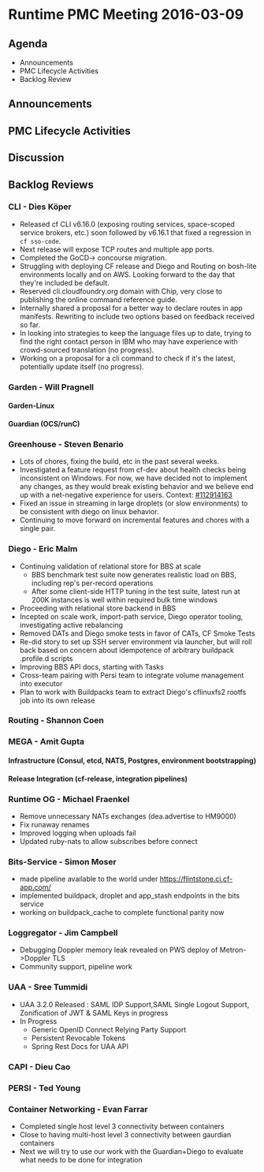 # Runtime PMC Meeting 2016-03-09

## Agenda
* Announcements
* PMC Lifecycle Activities
* Backlog Review

## Announcements


## PMC Lifecycle Activities


## Discussion


## Backlog Reviews

### CLI - Dies Köper
- Released cf CLI v6.16.0 (exposing routing services, space-scoped service brokers, etc.) soon followed by v6.16.1 that fixed a regression in `cf sso-code`.
- Next release will expose TCP routes and multiple app ports.
- Completed the GoCD-> concourse migration.
- Struggling with deploying CF release and Diego and Routing on bosh-lite environments locally and on AWS. Looking forward to the day that they're included be default.
- Reserved cli.cloudfoundry.org domain with Chip, very close to publishing the online command reference guide.
- Internally shared a proposal for a better way to declare routes in app manifests. Rewriting to include two options based on feedback received so far.
- In looking into strategies to keep the language files up to date, trying to find the right contact person in IBM who may have experience with crowd-sourced translation (no progress).
- Working on a proposal for a cli command to check if it's the latest, potentially update itself (no progress).


### Garden - Will Pragnell

#### Garden-Linux

#### Guardian (OCS/runC)


### Greenhouse - Steven Benario
- Lots of chores, fixing the build, etc in the past several weeks.
- Investigated a feature request from cf-dev about health checks being inconsistent on Windows. For now, we have decided not to implement any changes, as they would break existing behavior and we believe end up with a net-negative experience for users. Context: [#112914163](https://www.pivotaltracker.com/n/projects/1156164/stories/112914163)
- Fixed an issue in streaming in large droplets (or slow environments) to be consistent with diego on linux behavior.
- Continuing to move forward on incremental features and chores with a single pair.

### Diego - Eric Malm

- Continuing validation of relational store for BBS at scale
    - BBS benchmark test suite now generates realistic load on BBS, including rep's per-record operations
    - After some client-side HTTP tuning in the test suite, latest run at 200K instances is well within required bulk time windows
- Proceeding with relational store backend in BBS
- Incepted on scale work, import-path service, Diego operator tooling, investigating active rebalancing
- Removed DATs and Diego smoke tests in favor of CATs, CF Smoke Tests
- Re-did story to set up SSH server environment via launcher, but will roll back based on concern about idempotence of arbitrary buildpack .profile.d scripts
- Improving BBS API docs, starting with Tasks
- Cross-team pairing with Persi team to integrate volume management into executor
- Plan to work with Buildpacks team to extract Diego's cflinuxfs2 rootfs job into its own release


### Routing - Shannon Coen


### MEGA - Amit Gupta

#### Infrastructure (Consul, etcd, NATS, Postgres, environment bootstrapping)

#### Release Integration (cf-release, integration pipelines)


### Runtime OG - Michael Fraenkel
- Remove unnecessary NATs exchanges (dea.advertise to HM9000)
- Fix runaway renames
- Improved logging when uploads fail
- Updated ruby-nats to allow subscribes before connect

### Bits-Service - Simon Moser
- made pipeline available to the world under https://flintstone.ci.cf-app.com/
- implemented buildpack, droplet and app_stash endpoints in the bits service
- working on buildpack_cache to complete functional parity now


### Loggregator - Jim Campbell
- Debugging Doppler memory leak revealed on PWS deploy of Metron->Doppler TLS
- Community support, pipeline work


### UAA - Sree Tummidi
- UAA 3.2.0 Released : SAML IDP Support,SAML Single Logout Support, Zonification of JWT & SAML Keys in progress
- In Progress
  - Generic OpenID Connect Relying Party Support
  - Persistent Revocable Tokens
  - Spring Rest Docs for UAA API

       
### CAPI - Dieu Cao


### PERSI - Ted Young


### Container Networking - Evan Farrar
- Completed single host level 3 connectivity between containers
- Close to having multi-host level 3 connectivity between gaurdian containers
- Next we will try to use our work with the Guardian+Diego to evaluate what needs to be done for integration


